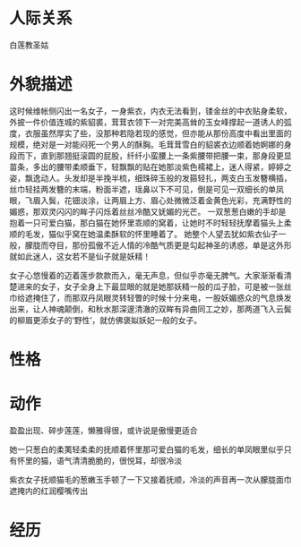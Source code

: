 # 人际关系
白莲教圣姑


# 外貌描述
这时候维帐侧闪出一名女子，一身紫衣，内衣无法看到，镂金丝的中衣贴身柔软，外披一件价值连城的紫貂裘，茸茸衣领下一对完美高耸的玉女峰撑起一道诱人的弧度，衣服虽然厚实了些，没那种若隐若现的感觉，但亦能从那份高度中看出里面的规模，绝对是一对能闷死一个男人的酥胸。毛茸茸雪白的貂裘衣边顺着她婀娜的身段而下，直到那翘挺滚圆的屁股，纤纤小蛮腰上一条紫腰带把腰一束，那身段更显苗条，多出的腰带柔顺垂下，轻飘飘的贴在她那淡紫色襦裙上，迷人得紧，婷婷之姿，飘逸动人。头发却是半挽半梳，细珠碎玉般的发箍轻扎，两支白玉发簪横插，丝巾轻挂两发簪的末端，粉面半遮，瑶鼻以下不可见，倒是可见一双细长的单凤眼，飞眉入鬓，花钿淡涂，让两眉上方、眉心处微微泛着金黄色光彩，充满野性的媚惑，那双灵闪闪的眸子闪烁着丝丝冷酷又妩媚的光芒。
一双葱葱白嫩的手却是抱着一只可爱白猫，那白猫在她怀里乖顺的窝着，让她时不时轻轻抚摩着猫头上柔顺的毛发，猫似乎窝在她温柔酥软的怀里睡着了。
她整个人望去犹如紫衣仙子一般，朦胧而夺目，那份孤傲不近人情的冷酷气质更是勾起神圣的诱惑，单是这外形就如此迷人，这女若不是仙子就是妖精！

女子心悠慢着的迈着莲步款款而入，毫无声息，但似乎亦毫无脾气。大家渐渐看清楚进来的女子，女子全身上下最显眼的就是她那妖精一般的瓜子脸，可是被一张丝巾给遮掩住了，而那双丹凤眼灵转轻瞥的时候十分来电，一股妖媚惑众的气息焕发出来，让人神魂颠倒，和秋水那深邃清澈的双眸有异曲同工之妙，那两道飞入云鬓的柳眉更添女子的‘野性’，就仿佛褒姒妖妃一般的女子。

# 性格

# 动作
盈盈出现、碎步莲莲，懒雅得很，或许说是傲慢更适合

她一只葱白的柔荑轻柔柔的抚顺着怀里那可爱白猫的毛发，细长的单凤眼里似乎只有怀里的猫，语气清清脆脆的，很悦耳，却很冷淡

紫衣女子抚顺猫毛的葱嫩玉手顿了一下又接着抚顺，冷淡的声音再一次从朦胧面巾遮掩内的红润樱嘴传出



# 经历